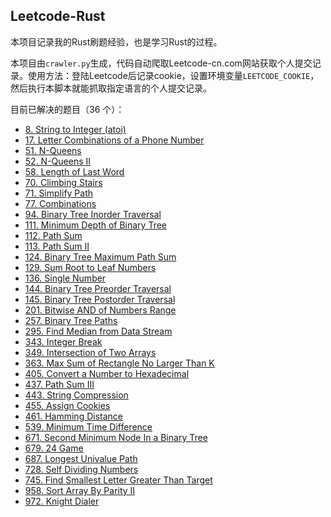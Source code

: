 
## Leetcode-Rust
本项目记录我的Rust刷题经验，也是学习Rust的过程。

本项目由`crawler.py`生成，代码自动爬取Leetcode-cn.com网站获取个人提交记录。使用方法：登陆Leetcode后记录cookie，设置环境变量`LEETCODE_COOKIE`，然后执行本脚本就能抓取指定语言的个人提交记录。

目前已解决的题目（36 个）：
- [8. String to Integer (atoi)](https://github.com/netcan/Leetcode-Rust/tree/master/8.%20String%20to%20Integer%20(atoi))
- [17. Letter Combinations of a Phone Number](https://github.com/netcan/Leetcode-Rust/tree/master/17.%20Letter%20Combinations%20of%20a%20Phone%20Number)
- [51. N-Queens](https://github.com/netcan/Leetcode-Rust/tree/master/51.%20N-Queens)
- [52. N-Queens II](https://github.com/netcan/Leetcode-Rust/tree/master/52.%20N-Queens%20II)
- [58. Length of Last Word](https://github.com/netcan/Leetcode-Rust/tree/master/58.%20Length%20of%20Last%20Word)
- [70. Climbing Stairs](https://github.com/netcan/Leetcode-Rust/tree/master/70.%20Climbing%20Stairs)
- [71. Simplify Path](https://github.com/netcan/Leetcode-Rust/tree/master/71.%20Simplify%20Path)
- [77. Combinations](https://github.com/netcan/Leetcode-Rust/tree/master/77.%20Combinations)
- [94. Binary Tree Inorder Traversal](https://github.com/netcan/Leetcode-Rust/tree/master/94.%20Binary%20Tree%20Inorder%20Traversal)
- [111. Minimum Depth of Binary Tree](https://github.com/netcan/Leetcode-Rust/tree/master/111.%20Minimum%20Depth%20of%20Binary%20Tree)
- [112. Path Sum](https://github.com/netcan/Leetcode-Rust/tree/master/112.%20Path%20Sum)
- [113. Path Sum II](https://github.com/netcan/Leetcode-Rust/tree/master/113.%20Path%20Sum%20II)
- [124. Binary Tree Maximum Path Sum](https://github.com/netcan/Leetcode-Rust/tree/master/124.%20Binary%20Tree%20Maximum%20Path%20Sum)
- [129. Sum Root to Leaf Numbers](https://github.com/netcan/Leetcode-Rust/tree/master/129.%20Sum%20Root%20to%20Leaf%20Numbers)
- [136. Single Number](https://github.com/netcan/Leetcode-Rust/tree/master/136.%20Single%20Number)
- [144. Binary Tree Preorder Traversal](https://github.com/netcan/Leetcode-Rust/tree/master/144.%20Binary%20Tree%20Preorder%20Traversal)
- [145. Binary Tree Postorder Traversal](https://github.com/netcan/Leetcode-Rust/tree/master/145.%20Binary%20Tree%20Postorder%20Traversal)
- [201. Bitwise AND of Numbers Range](https://github.com/netcan/Leetcode-Rust/tree/master/201.%20Bitwise%20AND%20of%20Numbers%20Range)
- [257. Binary Tree Paths](https://github.com/netcan/Leetcode-Rust/tree/master/257.%20Binary%20Tree%20Paths)
- [295. Find Median from Data Stream](https://github.com/netcan/Leetcode-Rust/tree/master/295.%20Find%20Median%20from%20Data%20Stream)
- [343. Integer Break](https://github.com/netcan/Leetcode-Rust/tree/master/343.%20Integer%20Break)
- [349. Intersection of Two Arrays](https://github.com/netcan/Leetcode-Rust/tree/master/349.%20Intersection%20of%20Two%20Arrays)
- [363. Max Sum of Rectangle No Larger Than K](https://github.com/netcan/Leetcode-Rust/tree/master/363.%20Max%20Sum%20of%20Rectangle%20No%20Larger%20Than%20K)
- [405. Convert a Number to Hexadecimal](https://github.com/netcan/Leetcode-Rust/tree/master/405.%20Convert%20a%20Number%20to%20Hexadecimal)
- [437. Path Sum III](https://github.com/netcan/Leetcode-Rust/tree/master/437.%20Path%20Sum%20III)
- [443. String Compression](https://github.com/netcan/Leetcode-Rust/tree/master/443.%20String%20Compression)
- [455. Assign Cookies](https://github.com/netcan/Leetcode-Rust/tree/master/455.%20Assign%20Cookies)
- [461. Hamming Distance](https://github.com/netcan/Leetcode-Rust/tree/master/461.%20Hamming%20Distance)
- [539. Minimum Time Difference](https://github.com/netcan/Leetcode-Rust/tree/master/539.%20Minimum%20Time%20Difference)
- [671. Second Minimum Node In a Binary Tree](https://github.com/netcan/Leetcode-Rust/tree/master/671.%20Second%20Minimum%20Node%20In%20a%20Binary%20Tree)
- [679. 24 Game](https://github.com/netcan/Leetcode-Rust/tree/master/679.%2024%20Game)
- [687. Longest Univalue Path](https://github.com/netcan/Leetcode-Rust/tree/master/687.%20Longest%20Univalue%20Path)
- [728. Self Dividing Numbers](https://github.com/netcan/Leetcode-Rust/tree/master/728.%20Self%20Dividing%20Numbers)
- [745. Find Smallest Letter Greater Than Target](https://github.com/netcan/Leetcode-Rust/tree/master/745.%20Find%20Smallest%20Letter%20Greater%20Than%20Target)
- [958. Sort Array By Parity II](https://github.com/netcan/Leetcode-Rust/tree/master/958.%20Sort%20Array%20By%20Parity%20II)
- [972. Knight Dialer](https://github.com/netcan/Leetcode-Rust/tree/master/972.%20Knight%20Dialer)

